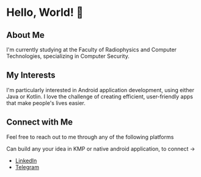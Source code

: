 # Hello, World! 👋

## About Me
I'm currently studying at the Faculty of Radiophysics and Computer Technologies, specializing in Computer Security.

## My Interests
I'm particularly interested in Android application development, using either Java or Kotlin. I love the challenge of creating efficient, user-friendly apps that make people's lives easier.

## Connect with Me
Feel free to reach out to me through any of the following platforms

Can build any your idea in KMP or native android application, to connect ->
- [LinkedIn](https://www.linkedin.com/in/pavel-sushko-865914279/)
- [Telegram](https://t.me/pvelll)
